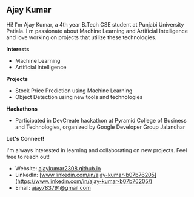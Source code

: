 ## Ajay Kumar

Hi! I'm Ajay Kumar, a 4th year B.Tech CSE student at Punjabi University Patiala. I'm passionate about Machine Learning and Artificial Intelligence and love working on projects that utilize these technologies.

**Interests**

* Machine Learning
* Artificial Intelligence

**Projects**

* Stock Price Prediction using Machine Learning
* Object Detection using new tools and technologies

**Hackathons**

* Participated in DevCreate hackathon at Pyramid College of Business and Technologies, organized by Google Developer Group Jalandhar

**Let's Connect!**

I'm always interested in learning and collaborating on new projects. Feel free to reach out!

* Website: [ajaykumar2308.github.io](https://ajaykumar2308.github.io)
* LinkedIn: [www.linkedin.com/in/ajay-kumar-b07b76205](https://www.linkedin.com/in/ajay-kumar-b07b76205/)
* Email: ajay783791@gmail.com

